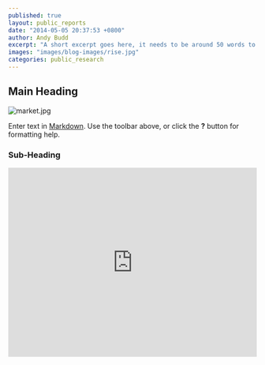 ```yaml
---
published: true
layout: public_reports
date: "2014-05-05 20:37:53 +0800"
author: Andy Budd
excerpt: "A short excerpt goes here, it needs to be around 50 words to keep a standard look and feel between each blog \"box\". It is best to make is impactful without giving too much content away. You are looking to entice to reader to click read more."
images: "images/blog-images/rise.jpg"
categories: public_research
---
```

## Main Heading

![market.jpg]({{site.baseurl}}/images/market.jpg)

Enter text in [Markdown](http://daringfireball.net/projects/markdown/). Use the toolbar above, or click the **?** button for formatting help.

### Sub-Heading
<div class='large-6 medium-6 columns'>
<iframe width="643" height="383" frameborder="0" scrolling="no" style="overflow-y:hidden;" src="https://www.easel.ly/index/embedFrame/easel/3739529"></iframe>
</div>